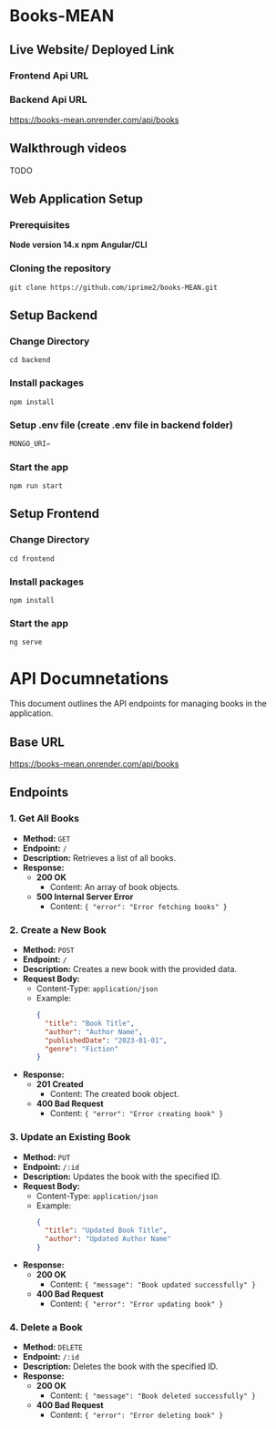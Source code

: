 ﻿# Books-MEAN

## Live Website/ Deployed Link

### Frontend Api URL

### Backend Api URL
https://books-mean.onrender.com/api/books

## Walkthrough videos
TODO

## Web Application Setup

### Prerequisites

**Node version 14.x**
**npm**
**Angular/CLI**

### Cloning the repository

```shell
git clone https://github.com/iprime2/books-MEAN.git
```

## Setup Backend

### Change Directory

```shell
cd backend
```

### Install packages

```shell
npm install
```

### Setup .env file (create .env file in backend folder)

```js
MONGO_URI=
```

### Start the app

```shell
npm run start
```

## Setup Frontend

### Change Directory

```shell
cd frontend
```

### Install packages

```shell
npm install
```

### Start the app

```shell
ng serve
```

# API Documnetations

This document outlines the API endpoints for managing books in the application.

## Base URL
https://books-mean.onrender.com/api/books

## Endpoints

### 1. Get All Books
- **Method:** `GET`
- **Endpoint:** `/`
- **Description:** Retrieves a list of all books.
- **Response:**
  - **200 OK**
    - Content: An array of book objects.
  - **500 Internal Server Error**
    - Content: `{ "error": "Error fetching books" }`

### 2. Create a New Book
- **Method:** `POST`
- **Endpoint:** `/`
- **Description:** Creates a new book with the provided data.
- **Request Body:**
  - Content-Type: `application/json`
  - Example:
    ```json
    {
      "title": "Book Title",
      "author": "Author Name",
      "publishedDate": "2023-01-01",
      "genre": "Fiction"
    }
    ```
- **Response:**
  - **201 Created**
    - Content: The created book object.
  - **400 Bad Request**
    - Content: `{ "error": "Error creating book" }`

### 3. Update an Existing Book
- **Method:** `PUT`
- **Endpoint:** `/:id`
- **Description:** Updates the book with the specified ID.
- **Request Body:**
  - Content-Type: `application/json`
  - Example:
    ```json
    {
      "title": "Updated Book Title",
      "author": "Updated Author Name"
    }
    ```
- **Response:**
  - **200 OK**
    - Content: `{ "message": "Book updated successfully" }`
  - **400 Bad Request**
    - Content: `{ "error": "Error updating book" }`

### 4. Delete a Book
- **Method:** `DELETE`
- **Endpoint:** `/:id`
- **Description:** Deletes the book with the specified ID.
- **Response:**
  - **200 OK**
    - Content: `{ "message": "Book deleted successfully" }`
  - **400 Bad Request**
    - Content: `{ "error": "Error deleting book" }`
